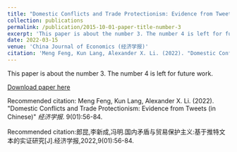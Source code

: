 ```yaml
---
title: "Domestic Conflicts and Trade Protectionism: Evidence from Tweets (in Chinese)"
collection: publications
permalink: /publication/2015-10-01-paper-title-number-3
excerpt: 'This paper is about the number 3. The number 4 is left for future work.'
date: 2022-03-15
venue: 'China Journal of Economics (经济学报)'
citation: 'Meng Feng, Kun Lang, Alexander X. Li. (2022). "Domestic Conflicts and Trade Protectionism: Evidence from Tweets (in Chinese)" <i>China Journal of Economics</i>. 9(01):56-84.'
---
```

This paper is about the number 3. The number 4 is left for future work. 

[Download paper here](http://academicpages.github.io/files/国内矛盾与贸易保护主义_基于推特文本的实证研究_郎昆.pdf)

Recommended citation: Meng Feng, Kun Lang, Alexander X. Li. (2022). "Domestic Conflicts and Trade Protectionism: Evidence from Tweets (in Chinese)" <i>经济学报</i>. 9(01):56-84.

Recommended citation:郎昆,李新成,冯明.国内矛盾与贸易保护主义:基于推特文本的实证研究[J].经济学报,2022,9(01):56-84.
